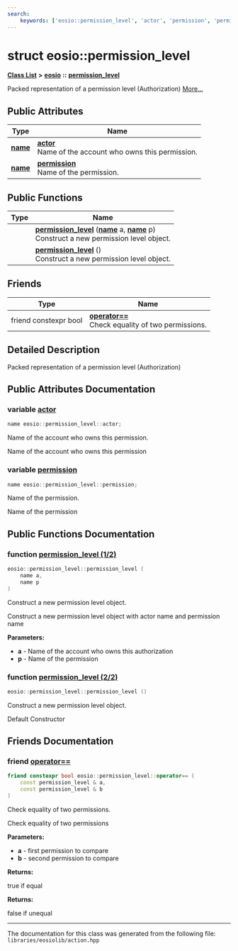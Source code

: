 ```yaml
---
search:
    keywords: ['eosio::permission_level', 'actor', 'permission', 'permission_level', 'permission_level', 'operator==']
---
```


# struct eosio::permission\_level

[**Class List**](annotated.md) **>** [**eosio**](namespaceeosio.md) **::** [**permission\_level**](structeosio_1_1permission__level.md)


Packed representation of a permission level (Authorization) [More...](#detailed-description)
## Public Attributes

|Type|Name|
|-----|-----|
|**[name](structeosio_1_1name.md)**|[**actor**](structeosio_1_1permission__level_ab5d07611f5ba5e7b5dff9e749c5696e0.md#1ab5d07611f5ba5e7b5dff9e749c5696e0)<br>Name of the account who owns this permission. |
|**[name](structeosio_1_1name.md)**|[**permission**](structeosio_1_1permission__level_af30baa92f0b3d6b611967c0dfb7555a7.md#1af30baa92f0b3d6b611967c0dfb7555a7)<br>Name of the permission. |


## Public Functions

|Type|Name|
|-----|-----|
||[**permission\_level**](structeosio_1_1permission__level_a5b23258308433be05a03ab4e2fce9b36.md#1a5b23258308433be05a03ab4e2fce9b36) (**[name](structeosio_1_1name.md)** a, **[name](structeosio_1_1name.md)** p) <br>Construct a new permission level object. |
||[**permission\_level**](structeosio_1_1permission__level_a80e38737c6e727a27e9ff7a195f74d5d.md#1a80e38737c6e727a27e9ff7a195f74d5d) () <br>Construct a new permission level object. |


## Friends

|Type|Name|
|-----|-----|
|friend constexpr bool|[**operator==**](structeosio_1_1permission__level_a40e360b0bfdb5aa413812d5cb171ff51.md#1a40e360b0bfdb5aa413812d5cb171ff51)<br>Check equality of two permissions. |


## Detailed Description

Packed representation of a permission level (Authorization) 
## Public Attributes Documentation

### variable <a id="1ab5d07611f5ba5e7b5dff9e749c5696e0" href="#1ab5d07611f5ba5e7b5dff9e749c5696e0">actor</a>

```cpp
name eosio::permission_level::actor;
```

Name of the account who owns this permission. 

Name of the account who owns this permission 

### variable <a id="1af30baa92f0b3d6b611967c0dfb7555a7" href="#1af30baa92f0b3d6b611967c0dfb7555a7">permission</a>

```cpp
name eosio::permission_level::permission;
```

Name of the permission. 

Name of the permission 

## Public Functions Documentation

### function <a id="1a5b23258308433be05a03ab4e2fce9b36" href="#1a5b23258308433be05a03ab4e2fce9b36">permission\_level (1/2)</a>

```cpp
eosio::permission_level::permission_level (
    name a,
    name p
)
```

Construct a new permission level object. 

Construct a new permission level object with actor name and permission name


**Parameters:**


* **a** - Name of the account who owns this authorization 
* **p** - Name of the permission 



### function <a id="1a80e38737c6e727a27e9ff7a195f74d5d" href="#1a80e38737c6e727a27e9ff7a195f74d5d">permission\_level (2/2)</a>

```cpp
eosio::permission_level::permission_level ()
```

Construct a new permission level object. 

Default Constructor 

## Friends Documentation

### friend <a id="1a40e360b0bfdb5aa413812d5cb171ff51" href="#1a40e360b0bfdb5aa413812d5cb171ff51">operator==</a>

```cpp
friend constexpr bool eosio::permission_level::operator== (
    const permission_level & a,
    const permission_level & b
)
```

Check equality of two permissions. 

Check equality of two permissions


**Parameters:**


* **a** - first permission to compare 
* **b** - second permission to compare 



**Returns:**

true if equal 




**Returns:**

false if unequal 






----------------------------------------
The documentation for this class was generated from the following file: `libraries/eosiolib/action.hpp`
